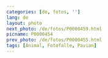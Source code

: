 ```yaml
---
categories: [de, fotos, '']
lang: de
layout: photo
next_photo: /de/fotos/P0000459.html
picname: P0000454
prev_photo: /de/fotos/P0000455.html
tags: [Animal, Fotofalle, Pavian]
---
```

